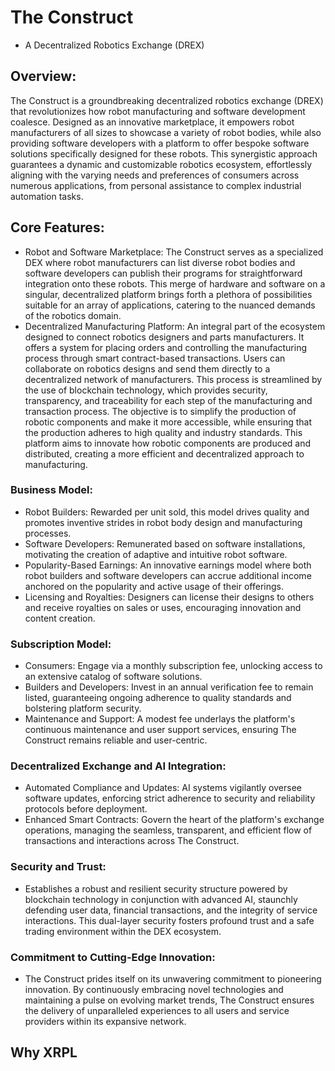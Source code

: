# The Construct

* A Decentralized Robotics Exchange (DREX)

## Overview: 

The Construct is a groundbreaking decentralized robotics exchange (DREX) that revolutionizes how robot manufacturing and software development coalesce. Designed as an innovative marketplace, it empowers robot manufacturers of all sizes to showcase a variety of robot bodies, while also providing software developers with a platform to offer bespoke software solutions specifically designed for these robots. This synergistic approach guarantees a dynamic and customizable robotics ecosystem, effortlessly aligning with the varying needs and preferences of consumers across numerous applications, from personal assistance to complex industrial automation tasks.

## Core Features:

* Robot and Software Marketplace: The Construct serves as a specialized DEX where robot manufacturers can list diverse robot bodies and software developers can publish their programs for straightforward integration onto these robots. This merge of hardware and software on a singular, decentralized platform brings forth a plethora of possibilities suitable for an array of applications, catering to the nuanced demands of the robotics domain.
* Decentralized Manufacturing Platform: An integral part of the ecosystem designed to connect robotics designers and parts manufacturers. It offers a system for placing orders and controlling the manufacturing process through smart contract-based transactions. Users can collaborate on robotics designs and send them directly to a decentralized network of manufacturers. This process is streamlined by the use of blockchain technology, which provides security, transparency, and traceability for each step of the manufacturing and transaction process. The objective is to simplify the production of robotic components and make it more accessible, while ensuring that the production adheres to high quality and industry standards. This platform aims to innovate how robotic components are produced and distributed, creating a more efficient and decentralized approach to manufacturing.

### Business Model:
* Robot Builders: Rewarded per unit sold, this model drives quality and promotes inventive strides in robot body design and manufacturing processes.
* Software Developers: Remunerated based on software installations, motivating the creation of adaptive and intuitive robot software.
* Popularity-Based Earnings: An innovative earnings model where both robot builders and software developers can accrue additional income anchored on the popularity and active usage of their offerings.
* Licensing and Royalties: Designers can license their designs to others and receive royalties on sales or uses, encouraging innovation and content creation.

### Subscription Model:
* Consumers: Engage via a monthly subscription fee, unlocking access to an extensive catalog of software solutions.
* Builders and Developers: Invest in an annual verification fee to remain listed, guaranteeing ongoing adherence to quality standards and bolstering platform security.
* Maintenance and Support: A modest fee underlays the platform's continuous maintenance and user support services, ensuring The Construct remains reliable and user-centric.

### Decentralized Exchange and AI Integration:
* Automated Compliance and Updates: AI systems vigilantly oversee software updates, enforcing strict adherence to security and reliability protocols before deployment.
* Enhanced Smart Contracts: Govern the heart of the platform's exchange operations, managing the seamless, transparent, and efficient flow of transactions and interactions across The Construct.

### Security and Trust: 

* Establishes a robust and resilient security structure powered by blockchain technology in conjunction with advanced AI, staunchly defending user data, financial transactions, and the integrity of service interactions. This dual-layer security fosters profound trust and a safe trading environment within the DEX ecosystem.

### Commitment to Cutting-Edge Innovation: 

* The Construct prides itself on its unwavering commitment to pioneering innovation. By continuously embracing novel technologies and maintaining a pulse on evolving market trends, The Construct ensures the delivery of unparalleled experiences to all users and service providers within its expansive network.

## Why XRPL